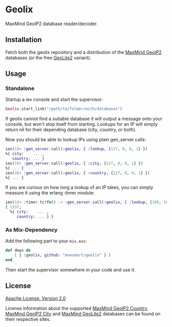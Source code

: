 # Geolix

MaxMind GeoIP2 database reader/decoder.


## Installation

Fetch both the geolix repository and a distribution of the
[MaxMind GeoIP2](http://dev.maxmind.com/geoip/geoip2/downloadable/)
databases (or the free [GeoLite2](http://dev.maxmind.com/geoip/geoip2/geolite2/)
variant).


## Usage

### Standalone

Startup a iex console and start the supervisor:

```elixir
Geolix.start_link("/path/to/folder/with/databases")
```

If geolix cannot find a suitable database it will output a message onto your
console, but won't stop itself from starting. Lookups for an IP will simply
return nil for their depending database (city, country, or both).

Now you should be able to lookup IPs using plain gen_server calls:

```elixir
iex(1)> :gen_server.call(:geolix, { :lookup, {127, 0, 0, 1} })
%{ city:    ... ,
   country: ... }
iex(2)> :gen_server.call(:geolix, { :city, {127, 0, 0, 1} })
%{ ... }
iex(3)> :gen_server.call(:geolix, { :country, {127, 0, 0, 1} })
%{ ... }
```

If you are curious on how long a lookup of an IP takes, you can simply measure
it using the erlang :timer module:

```elixir
iex(1)> :timer.tc(fn() -> :gen_server.call(:geolix, { :lookup, {108, 168, 255, 243} }) end)
{ 1337,
  %{ city:    ... ,
     country: ... } }
```

### As Mix-Dependency

Add the following part to your `mix.exs`:

```elixir
def deps do
    [ { :geolix, github: "mneudert/geolix" } ]
end
```

Then start the supervisor somewhere in your code and use it.


## License

[Apache License, Version 2.0](http://www.apache.org/licenses/LICENSE-2.0)

License information about the supported
[MaxMind GeoIP2 Country](http://www.maxmind.com/en/country),
[MaxMind GeoIP2 City](http://www.maxmind.com/en/city) and
[MaxMind GeoLite2](http://dev.maxmind.com/geoip/geoip2/geolite2/) databases
can be found on their respective sites.

